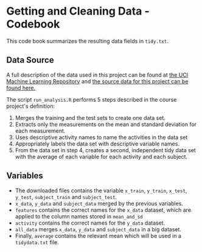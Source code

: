 # Getting and Cleaning Data - Codebook
This code book summarizes the resulting data fields in `tidy.txt`. 

## Data Source
A full description of the data used in this project can be found at [the UCI Machine Learning Repository](http://archive.ics.uci.edu/ml/datasets/Human+Activity+Recognition+Using+Smartphones) and 
[the source data for this project can be found here.](https://d396qusza40orc.cloudfront.net/getdata%2Fprojectfiles%2FUCI%20HAR%20Dataset.zip)

The script `run_analysis.R` performs 5 steps described in the course project's definition:
1) Merges the training and the test sets to create one data set.
2) Extracts only the measurements on the mean and standard deviation for each measurement.
3) Uses descriptive activity names to name the activities in the data set
4) Appropriately labels the data set with descriptive variable names.
5) From the data set in step 4, creates a second, independent tidy data set with the average of each variable for each activity and each subject.

## Variables
* The downloaded files contains the variable `x_train`, `y_train`, `x_test`, `y_test`, `subject_train` and `subject_test`.
* `x_data`, `y_data` and `subject_data` merged by the previous variables.
* `features` contains the correct names for the `x_data` dataset, which are applied to the column names stored in `mean_and_sd`
* `activity` contains the correct names for the `y_data` dataset.
* `all_data` merges `x_data`, `y_data` and `subject_data` in a big dataset.
*  Finally, `average` contains the relevant mean which will be used in a `tidydata.txt` file.







